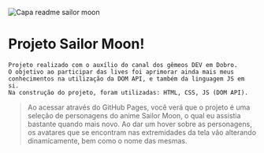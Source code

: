 ![Capa readme sailor moon](https://user-images.githubusercontent.com/95243915/175103851-942d01c9-280b-4bfc-804a-f59afeb56ca9.png)

# Projeto Sailor Moon!

```
Projeto realizado com o auxílio do canal dos gêmeos DEV em Dobro. 
O objetivo ao participar das lives foi aprimorar ainda mais meus conhecimentos na utilização da DOM API, e também da linguagem JS em si.
Na construção do projeto, foram utilizadas: HTML, CSS, JS (DOM API).
```

> Ao acessar através do GitHub Pages, você verá que o projeto é uma seleção de personagens do anime Sailor Moon, o qual eu assistia bastante quando mais novo. 
> Ao dar um hover sobre as personagens, os avatares que se encontram nas extremidades da tela vão alterando dinamicamente, bem como o nome das mesmas. 
